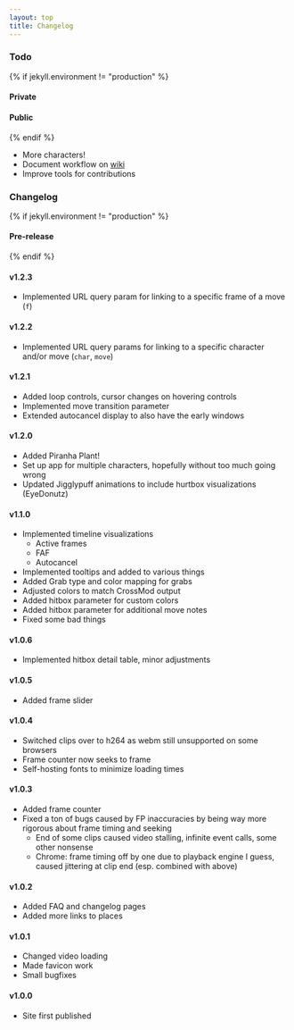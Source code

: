 ```yaml
---
layout: top
title: Changelog
---
```


### Todo

{% if jekyll.environment != "production" %}
#### Private

#### Public
{% endif %}

- More characters!
- Document workflow on [wiki](https://github.com/drakeirving/puff-hitbox-viewer/wiki)
- Improve tools for contributions

### Changelog

{% if jekyll.environment != "production" %}
#### Pre-release

{% endif %}

#### v1.2.3
- Implemented URL query param for linking to a specific frame of a move (`f`)

#### v1.2.2
- Implemented URL query params for linking to a specific character and/or move (`char`, `move`)

#### v1.2.1
- Added loop controls, cursor changes on hovering controls
- Implemented move transition parameter
- Extended autocancel display to also have the early windows

#### v1.2.0
- Added Piranha Plant!
- Set up app for multiple characters, hopefully without too much going wrong
- Updated Jigglypuff animations to include hurtbox visualizations (EyeDonutz)

#### v1.1.0
- Implemented timeline visualizations
  - Active frames
  - FAF
  - Autocancel
- Implemented tooltips and added to various things
- Added Grab type and color mapping for grabs
- Adjusted colors to match CrossMod output
- Added hitbox parameter for custom colors
- Added hitbox parameter for additional move notes
- Fixed some bad things

#### v1.0.6
- Implemented hitbox detail table, minor adjustments

#### v1.0.5
- Added frame slider

#### v1.0.4

- Switched clips over to h264 as webm still unsupported on some browsers
- Frame counter now seeks to frame
- Self-hosting fonts to minimize loading times

#### v1.0.3

- Added frame counter  
- Fixed a ton of bugs caused by FP inaccuracies by being way more rigorous about frame timing and seeking
  - End of some clips caused video stalling, infinite event calls, some other nonsense
  - Chrome: frame timing off by one due to playback engine I guess, caused jittering at clip end (esp. combined with above)

#### v1.0.2
- Added FAQ and changelog pages
- Added more links to places

#### v1.0.1

- Changed video loading
- Made favicon work
- Small bugfixes

#### v1.0.0

- Site first published
